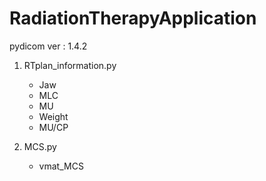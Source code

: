 # RadiationTherapyApplication

pydicom ver : 1.4.2

1. RTplan_information.py
    - Jaw
    - MLC
    - MU
    - Weight
    - MU/CP

2. MCS.py
    - vmat_MCS

